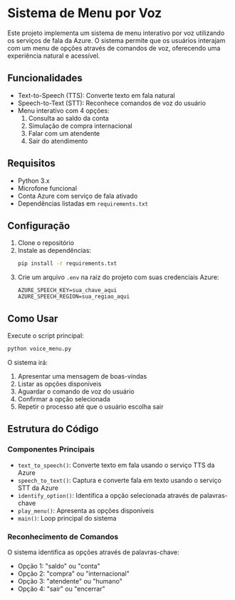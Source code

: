 # Sistema de Menu por Voz

Este projeto implementa um sistema de menu interativo por voz utilizando os serviços de fala da Azure. O sistema permite que os usuários interajam com um menu de opções através de comandos de voz, oferecendo uma experiência natural e acessível.

## Funcionalidades

- Text-to-Speech (TTS): Converte texto em fala natural
- Speech-to-Text (STT): Reconhece comandos de voz do usuário
- Menu interativo com 4 opções:
  1. Consulta ao saldo da conta
  2. Simulação de compra internacional
  3. Falar com um atendente
  4. Sair do atendimento

## Requisitos

- Python 3.x
- Microfone funcional
- Conta Azure com serviço de fala ativado
- Dependências listadas em `requirements.txt`

## Configuração

1. Clone o repositório
2. Instale as dependências:
   ```bash
   pip install -r requirements.txt
   ```
3. Crie um arquivo `.env` na raiz do projeto com suas credenciais Azure:
   ```
   AZURE_SPEECH_KEY=sua_chave_aqui
   AZURE_SPEECH_REGION=sua_regiao_aqui
   ```

## Como Usar

Execute o script principal:
```bash
python voice_menu.py
```

O sistema irá:
1. Apresentar uma mensagem de boas-vindas
2. Listar as opções disponíveis
3. Aguardar o comando de voz do usuário
4. Confirmar a opção selecionada
5. Repetir o processo até que o usuário escolha sair

## Estrutura do Código

### Componentes Principais

- `text_to_speech()`: Converte texto em fala usando o serviço TTS da Azure
- `speech_to_text()`: Captura e converte fala em texto usando o serviço STT da Azure
- `identify_option()`: Identifica a opção selecionada através de palavras-chave
- `play_menu()`: Apresenta as opções disponíveis
- `main()`: Loop principal do sistema

### Reconhecimento de Comandos

O sistema identifica as opções através de palavras-chave:
- Opção 1: "saldo" ou "conta"
- Opção 2: "compra" ou "internacional"
- Opção 3: "atendente" ou "humano"
- Opção 4: "sair" ou "encerrar"
